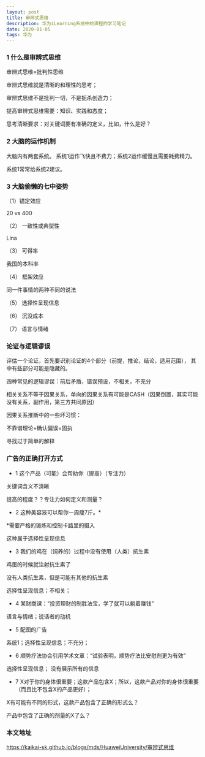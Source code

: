 ```yaml
---
layout: post
title: 审辨式思维
description: 华为iLearning系统中的课程的学习笔记
date: 2020-01-05
tags: 华为
---
```


### 1 什么是审辨式思维

审辨式思维=批判性思维

审辨式思维就是清晰的和理性的思考；

审辨式思维不是批判一切，不是扼杀创造力；

提高审辨式思维需要：知识、实践和态度；

思考清晰要求：对关键词要有准确的定义，比如，什么是好？

### 2 大脑的运作机制

大脑内有两套系统。
系统1运作飞快且不费力；系统2运作缓慢且需要耗费精力。

系统1常常给系统2建议。

### 3 大脑偷懒的七中姿势

（1）锚定效应

20 vs 400

（2） 一致性或典型性

Lina

（3） 可得率

我国的本科率

（4） 框架效应

同一件事情的两种不同的说法

（5） 选择性呈现信息

（6） 沉没成本

（7） 语言与情绪

### 论证与逻辑谬误

评估一个论证，首先要识别论证的4个部分（前提，推论，结论，适用范围），
其中有些部分可能是隐藏的。

四种常见的逻辑谬误：前后矛盾，错误预设，不相关，不充分

相关关系不等于因果关系，单向的因果关系有可能是CASH（因果倒置，其实可能没有关系，副作用，第三方共同原因）

因果关系推断中的一些坏习惯：

不靠谱理论+确认偏误=固执

寻找过于简单的解释

### 广告的正确打开方式

* 1 这个产品（可能）会帮助你（提高）（专注力）

关键词含义不清晰

提高的程度？？专注力如何定义和测量？

* 2 这种美容液可以帮你一周瘦7斤。*

*需要严格的锻炼和控制卡路里的摄入

这种属于选择性呈现信息

* 3 我们的鸡在（饲养的）过程中没有使用（人类）抗生素

鸡蛋的时候就注射抗生素了

没有人类抗生素，但是可能有其他的抗生素

选择性呈现信息；不相关； 

* 4  某财商课：“投资理财的制胜法宝，学了就可以躺着赚钱”

语言与情绪；说话者的动机

* 5 配图的广告

系统1；选择性呈现信息；不充分；

* 6 顺势疗法协会引用学术文章：“试验表明，顺势疗法比安慰剂更为有效”

选择性呈现信息； 没有展示所有的信息

* 7 X对于你的身体很重要；这款产品包含X；所以，这款产品对你的身体很重要（而且比不包含X的产品更好）；

X有可能有不同的形式，这款产品包含了正确的形式么？

产品中包含了正确的剂量的X了么？

### 本文地址

https://kaikai-sk.github.io/blogs/mds/HuaweiUniversity/审辨式思维











